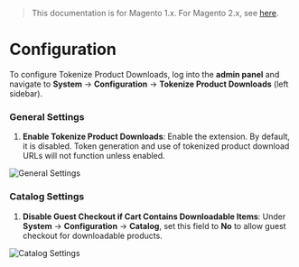 <blockquote class="important">This documentation is for Magento 1.x. For Magento 2.x, see <a href="https://docs.nickolasburr.com/magento/extensions/2.x/tokenizeproductdownloads/latest/">here</a>.</blockquote>

# Configuration

To configure Tokenize Product Downloads, log into the **admin panel** and navigate to **System** &#8594; **Configuration** &#8594; **Tokenize Product Downloads** (left sidebar).

### General Settings

1. **Enable Tokenize Product Downloads**: Enable the extension. By default, it is disabled. Token generation and use of tokenized product download URLs will not function unless enabled.

![General Settings](https://docs.nickolasburr.com/magento/extensions/1.x/tokenizeproductdownloads/latest/images/general_settings.png)

### Catalog Settings

1. **Disable Guest Checkout if Cart Contains Downloadable Items**: Under **System** &#8594; **Configuration** &#8594; **Catalog**, set this field to **No** to allow guest checkout for downloadable products.

![Catalog Settings](https://docs.nickolasburr.com/magento/extensions/1.x/tokenizeproductdownloads/latest/images/catalog_settings.png)
